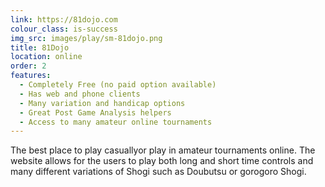 ```yaml
---
link: https://81dojo.com
colour_class: is-success
img_src: images/play/sm-81dojo.png
title: 81Dojo
location: online
order: 2
features:
  - Completely Free (no paid option available)
  - Has web and phone clients
  - Many variation and handicap options
  - Great Post Game Analysis helpers
  - Access to many amateur online tournaments
---
```

The best place to play casuallyor play in amateur tournaments online. The website allows for the users to play both long and short time controls and many different variations of Shogi such as Doubutsu or gorogoro Shogi.